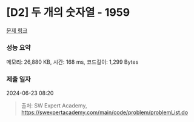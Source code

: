 # [D2] 두 개의 숫자열 - 1959 

[문제 링크](https://swexpertacademy.com/main/code/problem/problemDetail.do?contestProbId=AV5PpoFaAS4DFAUq) 

### 성능 요약

메모리: 26,880 KB, 시간: 168 ms, 코드길이: 1,299 Bytes

### 제출 일자

2024-06-23 08:20



> 출처: SW Expert Academy, https://swexpertacademy.com/main/code/problem/problemList.do
